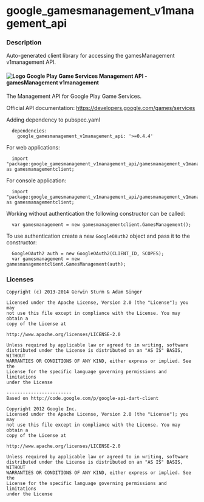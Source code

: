 # google_gamesmanagement_v1management_api

### Description

Auto-generated client library for accessing the gamesManagement v1management API.

#### ![Logo](http://www.google.com/images/icons/product/search-16.gif) Google Play Game Services Management API - gamesManagement v1management

The Management API for Google Play Game Services.

Official API documentation: https://developers.google.com/games/services

Adding dependency to pubspec.yaml

```
  dependencies:
    google_gamesmanagement_v1management_api: '>=0.4.4'
```

For web applications:

```
  import "package:google_gamesmanagement_v1management_api/gamesmanagement_v1management_api_browser.dart" as gamesmanagementclient;
```

For console application:

```
  import "package:google_gamesmanagement_v1management_api/gamesmanagement_v1management_api_console.dart" as gamesmanagementclient;
```

Working without authentication the following constructor can be called:

```
  var gamesmanagement = new gamesmanagementclient.GamesManagement();
```

To use authentication create a new `GoogleOAuth2` object and pass it to the constructor:


```
  GoogleOAuth2 auth = new GoogleOAuth2(CLIENT_ID, SCOPES);
  var gamesmanagement = new gamesmanagementclient.GamesManagement(auth);
```

### Licenses

```
Copyright (c) 2013-2014 Gerwin Sturm & Adam Singer

Licensed under the Apache License, Version 2.0 (the "License"); you may 
not use this file except in compliance with the License. You may obtain a 
copy of the License at

http://www.apache.org/licenses/LICENSE-2.0

Unless required by applicable law or agreed to in writing, software
distributed under the License is distributed on an "AS IS" BASIS, WITHOUT
WARRANTIES OR CONDITIONS OF ANY KIND, either express or implied. See the
License for the specific language governing permissions and limitations 
under the License

------------------------
Based on http://code.google.com/p/google-api-dart-client

Copyright 2012 Google Inc.
Licensed under the Apache License, Version 2.0 (the "License"); you may 
not use this file except in compliance with the License. You may obtain a
copy of the License at

http://www.apache.org/licenses/LICENSE-2.0

Unless required by applicable law or agreed to in writing, software
distributed under the License is distributed on an "AS IS" BASIS, WITHOUT
WARRANTIES OR CONDITIONS OF ANY KIND, either express or implied. See the
License for the specific language governing permissions and limitations 
under the License

```
